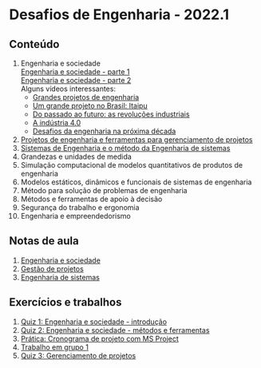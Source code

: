 # Desafios de Engenharia - 2022.1

## Conteúdo   

1. Engenharia e sociedade   
[Engenharia e sociedade - parte 1](des_aulas/des_engenharia-sociedade.pdf)  
[Engenharia e sociedade - parte 2](des_aulas/des_engenharia-sociedade-2.pdf)  
Alguns vídeos interessantes:  
   - [Grandes projetos de engenharia](https://www.youtube.com/watch?v=gU485CESr4k)  
   - [Um grande projeto no Brasil: Itaipu](https://www.youtube.com/watch?v=9uIaa2eOxhc)  
   - [Do passado ao futuro: as revoluções industriais](https://youtu.be/urq74GM5smg)  
   - [A indústria 4.0](https://youtu.be/RPC7yo99Nxs)  
   - [Desafios da engenharia na próxima década](https://www.youtube.com/watch?v=kH96qhxfCpg)  
4.  [Projetos de engenharia e ferramentas para gerenciamento de projetos](des_aulas/des_gerencia_projetos.pdf)
5.  [Sistemas de Engenharia e o método da Engenharia de sistemas](des_aulas/des_engenharia_sistemas.pdf)
6.  Grandezas e unidades de medida
7.  Simulação computacional de modelos quantitativos de produtos de engenharia 
8.  Modelos estáticos, dinâmicos e funcionais de sistemas de engenharia
9.  Método para solução de problemas de engenharia
10. Métodos e ferramentas de apoio à decisão 
11. Segurança do trabalho e ergonomia
12. Engenharia e empreendedorismo

## Notas de aula
1. [Engenharia e sociedade](des_aulas/notas/des_engenharia_sociedade.md)
2. [Gestão de projetos](des_aulas/notas/des_projetos.md)
3. [Engenharia de sistemas](des_aulas/notas/des_engenharia_sistemas.md)


## Exercícios e trabalhos

1. [Quiz 1: Engenharia e sociedade - introdução](des_aulas/des_form_1.pdf)
2. [Quiz 2: Engenharia e sociedade - métodos e ferramentas](des_aulas/des_form_2.pdf)
3. [Prática: Cronograma de projeto com MS Project](des_aulas/des_praticaMSProject.md)   
4. [Trabalho em grupo 1](des_aulas/des_trabalho_1.pdf)
5. [Quiz 3: Gerenciamento de projetos](https://forms.gle/tW3mM5xMkuShgcCSA)
